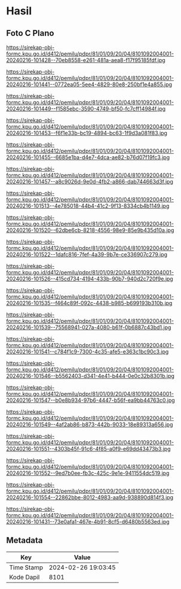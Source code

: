 # Hasil

## Foto C Plano

https://sirekap-obj-formc.kpu.go.id/d412/pemilu/pdpr/81/01/09/20/04/8101092004001-20240216-101428--70eb8558-e261-481a-aea8-f17f95185fdf.jpg

https://sirekap-obj-formc.kpu.go.id/d412/pemilu/pdpr/81/01/09/20/04/8101092004001-20240216-101441--0772ea05-5ee4-4829-80e8-250bf1e4a855.jpg

https://sirekap-obj-formc.kpu.go.id/d412/pemilu/pdpr/81/01/09/20/04/8101092004001-20240216-101449--f1585ebc-3590-4749-bf50-fc7cff14984f.jpg

https://sirekap-obj-formc.kpu.go.id/d412/pemilu/pdpr/81/01/09/20/04/8101092004001-20240216-101453--f6f1e33b-bc19-4894-bc63-1f9d3a081f83.jpg

https://sirekap-obj-formc.kpu.go.id/d412/pemilu/pdpr/81/01/09/20/04/8101092004001-20240216-101455--6685e1ba-d4e7-4dca-ae82-b76d07f19fc3.jpg

https://sirekap-obj-formc.kpu.go.id/d412/pemilu/pdpr/81/01/09/20/04/8101092004001-20240216-101457--a8c9026d-9e0d-4fb2-a866-dab744663d3f.jpg

https://sirekap-obj-formc.kpu.go.id/d412/pemilu/pdpr/81/01/09/20/04/8101092004001-20240216-101513--4e785018-44b4-41c2-9f13-8334cb4b1149.jpg

https://sirekap-obj-formc.kpu.go.id/d412/pemilu/pdpr/81/01/09/20/04/8101092004001-20240216-101520--62dbe6cb-8218-4556-98e9-85e9b435d10a.jpg

https://sirekap-obj-formc.kpu.go.id/d412/pemilu/pdpr/81/01/09/20/04/8101092004001-20240216-101522--1dafc816-7fef-4a39-9b7e-ce336907c279.jpg

https://sirekap-obj-formc.kpu.go.id/d412/pemilu/pdpr/81/01/09/20/04/8101092004001-20240216-101526--415cd734-4194-433b-90b7-940d2c720f9e.jpg

https://sirekap-obj-formc.kpu.go.id/d412/pemilu/pdpr/81/01/09/20/04/8101092004001-20240216-101535--f464c89f-092c-4438-b985-b699193b310b.jpg

https://sirekap-obj-formc.kpu.go.id/d412/pemilu/pdpr/81/01/09/20/04/8101092004001-20240216-101539--75568941-027a-4080-b61f-0b6887c43bd1.jpg

https://sirekap-obj-formc.kpu.go.id/d412/pemilu/pdpr/81/01/09/20/04/8101092004001-20240216-101541--c784f1c9-7300-4c35-afe5-e363c1bc90c3.jpg

https://sirekap-obj-formc.kpu.go.id/d412/pemilu/pdpr/81/01/09/20/04/8101092004001-20240216-101546--b5562403-d341-4e41-b444-0e0c32b8301b.jpg

https://sirekap-obj-formc.kpu.go.id/d412/pemilu/pdpr/81/01/09/20/04/8101092004001-20240216-101547--b0e8b934-97b6-4447-b56f-ea9bb44763c0.jpg

https://sirekap-obj-formc.kpu.go.id/d412/pemilu/pdpr/81/01/09/20/04/8101092004001-20240216-101549--4af2ab86-b873-442b-9033-18e89313a656.jpg

https://sirekap-obj-formc.kpu.go.id/d412/pemilu/pdpr/81/01/09/20/04/8101092004001-20240216-101551--4303b45f-91c6-4f85-a0f9-e69dd43473b3.jpg

https://sirekap-obj-formc.kpu.go.id/d412/pemilu/pdpr/81/01/09/20/04/8101092004001-20240216-101552--9ed7b0ee-fb3c-425c-9e1e-9411554dc519.jpg

https://sirekap-obj-formc.kpu.go.id/d412/pemilu/pdpr/81/01/09/20/04/8101092004001-20240216-101554--22862bbe-8012-4983-aa9d-938890d814f3.jpg

https://sirekap-obj-formc.kpu.go.id/d412/pemilu/pdpr/81/01/09/20/04/8101092004001-20240216-101431--73e0afa1-467e-4b91-8cf5-d6480b5563ed.jpg


## Metadata

| Key        | Value               |
| ---------- | ------------------- |
| Time Stamp | 2024-02-26 19:03:45 |
| Kode Dapil | 8101                |



